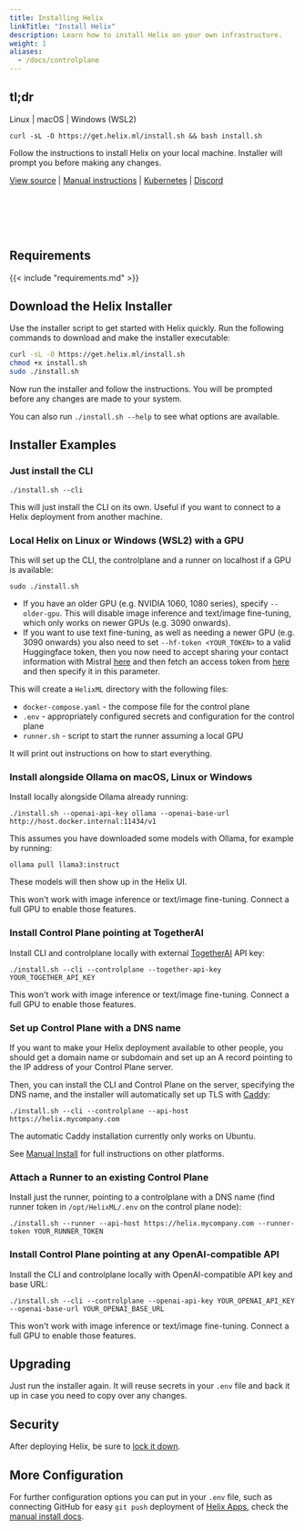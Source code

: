 ```yaml
---
title: Installing Helix
linkTitle: "Install Helix"
description: Learn how to install Helix on your own infrastructure.
weight: 1
aliases:
  - /docs/controlplane
---
```


## tl;dr

Linux | macOS | Windows (WSL2)

```
curl -sL -O https://get.helix.ml/install.sh && bash install.sh
```

Follow the instructions to install Helix on your local machine. Installer will prompt you before making any changes.

[View source](https://get.helix.ml) | [Manual instructions](/helix/private-deployment/manual-install.md) | [Kubernetes](/helix/private-deployment/manual-install/kubernetes.md) | [Discord](https://discord.gg/VJftd844GE)

<br/>
<br/>
<br/>
<br/>

## Requirements

{{< include "requirements.md" >}}

## Download the Helix Installer

Use the installer script to get started with Helix quickly. Run the following commands to download and make the installer executable:

```bash
curl -sL -O https://get.helix.ml/install.sh
chmod +x install.sh
sudo ./install.sh
```

Now run the installer and follow the instructions. You will be prompted before any changes are made to your system.

You can also run `./install.sh --help` to see what options are available.

## Installer Examples

### Just install the CLI

```
./install.sh --cli
```

This will just install the CLI on its own. Useful if you want to connect to a Helix deployment from another machine.

### Local Helix on Linux or Windows (WSL2) with a GPU

This will set up the CLI, the controlplane and a runner on localhost if a GPU is available:
```
sudo ./install.sh
```

* If you have an older GPU (e.g. NVIDIA 1060, 1080 series), specify `--older-gpu`. This will disable image inference and text/image fine-tuning, which only works on newer GPUs (e.g. 3090 onwards).
* If you want to use text fine-tuning, as well as needing a newer GPU (e.g. 3090 onwards) you also need to set `--hf-token <YOUR_TOKEN>` to a valid Huggingface token, then you now need to accept sharing your contact information with Mistral [here](https://huggingface.co/mistralai/Mistral-7B-Instruct-v0.1) and then fetch an access token from [here](https://huggingface.co/settings/tokens) and then specify it in this parameter.

This will create a `HelixML` directory with the following files:
* `docker-compose.yaml` - the compose file for the control plane
* `.env` - appropriately configured secrets and configuration for the control plane
* `runner.sh` - script to start the runner assuming a local GPU

It will print out instructions on how to start everything.

### Install alongside Ollama on macOS, Linux or Windows

Install locally alongside Ollama already running:
```
./install.sh --openai-api-key ollama --openai-base-url http://host.docker.internal:11434/v1
```

This assumes you have downloaded some models with Ollama, for example by running:
```
ollama pull llama3:instruct
```
These models will then show up in the Helix UI.

This won't work with image inference or text/image fine-tuning. Connect a full GPU to enable those features.


### Install Control Plane pointing at TogetherAI

Install CLI and controlplane locally with external [TogetherAI](https://together.ai) API key:

```
./install.sh --cli --controlplane --together-api-key YOUR_TOGETHER_API_KEY
```

This won't work with image inference or text/image fine-tuning. Connect a full GPU to enable those features.

### Set up Control Plane with a DNS name

If you want to make your Helix deployment available to other people, you should get a domain name or subdomain and set up an A record pointing to the IP address of your Control Plane server.

Then, you can install the CLI and Control Plane on the server, specifying the DNS name, and the installer will automatically set up TLS with [Caddy](https://caddyserver.com/):
```
./install.sh --cli --controlplane --api-host https://helix.mycompany.com
```

The automatic Caddy installation currently only works on Ubuntu.

See [Manual Install](/helix/private-deployment/manual-install.md) for full instructions on other platforms.


### Attach a Runner to an existing Control Plane

Install just the runner, pointing to a controlplane with a DNS name (find runner token in `/opt/HelixML/.env` on the control plane node):

```
./install.sh --runner --api-host https://helix.mycompany.com --runner-token YOUR_RUNNER_TOKEN
```

### Install Control Plane pointing at any OpenAI-compatible API

Install the CLI and controlplane locally with OpenAI-compatible API key and base URL:

```
./install.sh --cli --controlplane --openai-api-key YOUR_OPENAI_API_KEY --openai-base-url YOUR_OPENAI_BASE_URL
```

This won't work with image inference or text/image fine-tuning. Connect a full GPU to enable those features.

## Upgrading

Just run the installer again. It will reuse secrets in your `.env` file and back it up in case you need to copy over any changes.

## Security

After deploying Helix, be sure to [lock it down](/helix/private-deployment/manual-install.md#locking-down-the-stack).

## More Configuration

For further configuration options you can put in your `.env` file, such as connecting GitHub for easy `git push` deployment of [Helix Apps](/helix/develop/apps.md), check the [manual install docs](/helix/private-deployment/manual-install.md).
